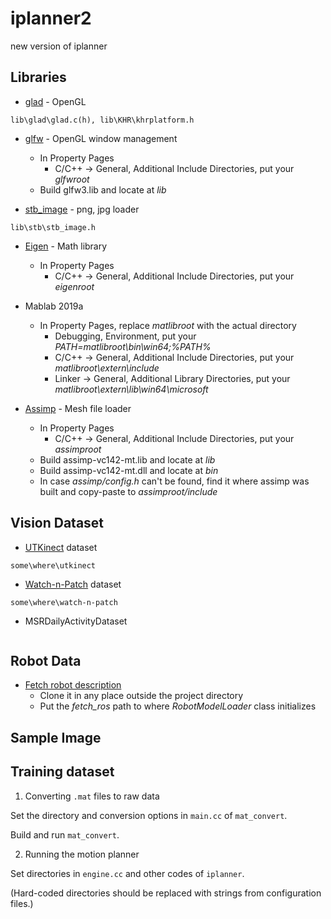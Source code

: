 # iplanner2
new version of iplanner

## Libraries

* [glad](https://glad.dav1d.de/) - OpenGL
```
lib\glad\glad.c(h), lib\KHR\khrplatform.h
```

* [glfw](https://www.glfw.org/) - OpenGL window management
  * In Property Pages
    * C/C++ -> General, Additional Include Directories, put your *glfwroot*
  * Build glfw3.lib and locate at *lib*

* [stb_image](https://github.com/nothings/stb/blob/master/stb_image.h) - png, jpg loader
```
lib\stb\stb_image.h
```

* [Eigen](http://eigen.tuxfamily.org/index.php?title=Main_Page) - Math library
  * In Property Pages
    * C/C++ -> General, Additional Include Directories, put your *eigenroot*

* Mablab 2019a
  * In Property Pages, replace *matlibroot* with the actual directory
    * Debugging, Environment, put your *PATH=matlibroot\bin\win64;%PATH%*
    * C/C++ -> General, Additional Include Directories, put your *matlibroot\extern\include*
    * Linker -> General, Additional Library Directories, put your *matlibroot\extern\lib\win64\microsoft*

* [Assimp](http://www.assimp.org/) - Mesh file loader
  * In Property Pages
    * C/C++ -> General, Additional Include Directories, put your *assimproot*
  * Build assimp-vc142-mt.lib and locate at *lib*
  * Build assimp-vc142-mt.dll and locate at *bin*
  * In case *assimp/config.h* can't be found, find it where assimp was built and copy-paste to *assimproot/include*

  
## Vision Dataset

* [UTKinect](http://cvrc.ece.utexas.edu/KinectDatasets/HOJ3D.html) dataset
```
some\where\utkinect
```

* [Watch-n-Patch](http://watchnpatch.cs.cornell.edu/) dataset
```
some\where\watch-n-patch
```

* MSRDailyActivityDataset
```
```

## Robot Data

* [Fetch robot description](https://github.com/fetchrobotics/fetch_ros/tree/indigo-devel)
  * Clone it in any place outside the project directory
  * Put the *fetch_ros* path to where *RobotModelLoader* class initializes

## Sample Image

## Training dataset

1. Converting `.mat` files to raw data

Set the directory and conversion options in `main.cc` of `mat_convert`.

Build and run `mat_convert`.

2. Running the motion planner

Set directories in `engine.cc` and other codes of `iplanner`.

(Hard-coded directories should be replaced with strings from configuration files.)
